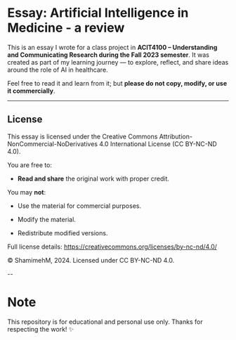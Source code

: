# Essay: Artificial Intelligence in Medicine - a review 

This is an essay I wrote for a class project in **ACIT4100 – Understanding and Communicating Research during the Fall 2023 semester**.
It was created as part of my learning journey — to explore, reflect, and share ideas around the role of AI in healthcare.

Feel free to read it and learn from it; but **please do not copy, modify, or use it commercially**.

---

## License

This essay is licensed under the Creative Commons Attribution-NonCommercial-NoDerivatives 4.0 International License (CC BY-NC-ND 4.0).

You are free to:

- **Read and share** the original work with proper credit.

You may **not**:

- Use the material for commercial purposes.

- Modify the material.

- Redistribute modified versions.

Full license details: https://creativecommons.org/licenses/by-nc-nd/4.0/

© ShamimehM, 2024.
Licensed under CC BY-NC-ND 4.0.

--

# Note
This repository is for educational and personal use only. Thanks for respecting the work! ✨

